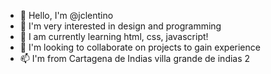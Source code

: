 - 👋 Hello, I'm @jclentino
- 👀 I'm very interested in design and programming 
- 🌱 I am currently learning html, css, javascript! 
- 💞️ I'm looking to collaborate on projects to gain experience 
- 📫 I'm from Cartagena de Indias villa grande de indias 2

<!--- jclentino/jclentino is a special ✨ repository ✨ because its 'README.md' (this file) appears on your GitHub profile. 
      You can click the Preview link to see the changes. --->
